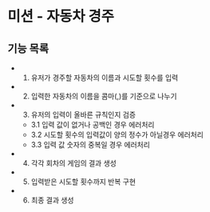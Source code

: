 # 미션 - 자동차 경주

## 기능 목록

- 1. 유저가 경주할 자동차의 이름과 시도할 횟수를 입력
- 2. 입력한 자동차의 이름을 콤마(,)를 기준으로 나누기
- 3. 유저의 입력이 올바른 규칙인지 검증

  - 3.1 입력 값이 없거나 공백인 경우 에러처리
  - 3.2 시도할 횟수의 입력값이 양의 정수가 아닐경우 에러처리
  - 3.3 입력 값 숫자의 중복일 경우 에러처리

- 4. 각각 회차의 게임의 결과 생성
- 5. 입력받은 시도할 횟수까지 반복 구현
- 6. 최종 결과 생성
